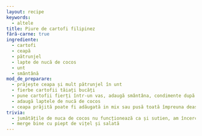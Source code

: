 ```yaml
---
layout: recipe
keywords:
  - altele
title: Piure de cartofi filipinez
fără-carne: true
ingrediente:
  - cartofi
  - ceapă
  - pătrunjel
  - lapte de nucă de cocos
  - unt
  - smântână
mod_de_preparare:
  - prăjește ceapa și mult pătrunjel în unt
  - fierbe cartofii tăiați bucăți
  - pune cartofii fierți într-un vas, adaugă smântâna, condimente după gust și amestecă (cu mixerul e mai ușor)
  - adaugă laptele de nucă de cocos
  - ceapa prăjită poate fi adăugată in mix sau pusă toată împreuna deasupra cartofilor pentru un aspect fancy
trivia:
  - jumătățile de nuca de cocos nu funcționează ca și sutien, am încercat :(
  - merge bine cu piept de vițel și salată
---
```

